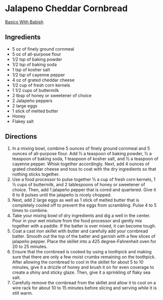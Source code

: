 # Jalapeno Cheddar Cornbread

[Basics With Babish](https://basicswithbabish.co/basicsepisodes/cornbread)

## Ingredients
* 5 oz of finely ground cornmeal
* 5 oz of all-purpose flour
* 1/2 tsp of baking powder
* 1/2 tsp of baking soda
* 1 tsp of kosher salt
* 1/2 tsp of cayenne pepper
* 4 oz of grated cheddar cheese
* 1/2 cup of fresh corn kernels
* 1 1/2 cups of buttermilk
* 2 tbsp of honey or sweetener of choice
* 2 Jalapeño peppers
* 2 large eggs
* 1 stick of melted butter
* Honey
* Flakey salt

## Directions
1. In a mixing bowl, combine 5 ounces of finely ground cornmeal and 5 ounces of all-purpose flour. Add ½ a teaspoon of baking powder, ½ a teaspoon of baking soda, 1 teaspoon of kosher salt, and ½ a teaspoon of cayenne pepper. Whisk together accordingly. Next, add 4 ounces of grated cheddar cheese and toss to coat with the dry ingredients so that nothing sticks together.
2. Use a food processor to pulse together ½ a cup of fresh corn kernels, 1 ½ cups of buttermilk, and 2 tablespoons of honey or sweetener of choice. Then, add 1 jalapeño pepper that is cored and quartered. Give it 6 to 8 pulses until the jalapeño is nicely chopped.
3. Next, add 2 large eggs as well as 1 stick of melted butter that is completely cooled off to prevent the eggs from scrambling. Pulse 4 to 5 times to combine.
4. Take your mixing bowl of dry ingredients and dig a well in the center. Pour in your wet mixture from the food processor and gently mix together with a paddle. If the batter is over mixed, it can become tough.
5. Coat a cast iron skillet with butter and carefully add your cornbread batter. Smooth out the top of the batter and garnish with a few slices of jalapeño pepper. Place the skillet into a 425 degree-Fahrenheit oven for 20 to 25 minutes.
6. Ensure that the cornbread is cooked by using a toothpick and making sure that there are only a few moist crumbs remaining on the toothpick. After allowing the cornbread to cool in the skillet for about 5 to 10 minutes, give it a drizzle of honey and brush it on for even coverage to create a shiny and sticky glaze. Then, give it a sprinkling of flaky sea salt.
7. Carefully remove the cornbread from the skillet and allow it to cool on a wire rack for about 10 to 15 minutes before slicing and serving while it is still warm.
